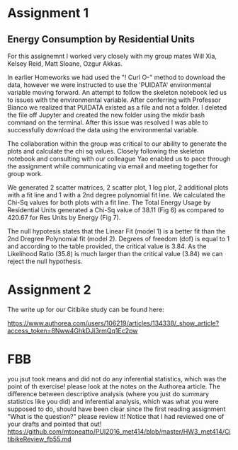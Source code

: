 # Assignment 1
## Energy Consumption by Residential Units

For this assignemnt I worked very closely with my group mates Will Xia, Kelsey Reid, Matt Sloane, Ozgur Akkas.

In earlier Homeworks we had used the "! Curl O-"  method to download the data, however we were instructed to use the 'PUIDATA' environmental variable moving forward. An attempt to follow the skeleton notebook led us to issues with the environmental variable. After conferring with Professor Bianco we realized that PUIDATA existed as a file and not a folder. I deleted the file off Jupyter and created the new folder using the mkdir bash command on the terminal. After this issue was resolved I was able to successfully download the data using the environmental variable. 

The collaboration within the group was critical to our ability to generate the plots and calculate the chi sq values. Closely following the skeleton notebook and consulting with our colleague Yao enabled us to pace through the assignment while communicating via email and meeting together for group work. 

We generated 2 scatter matrices, 2 scatter plot, 1 log plot, 2 additional plots with a fit line and 1 with a 2nd degree polynomial fit line. We calculated the Chi-Sq values for both plots with a fit line. The Total Energy Usage by Residential Units generated a Chi-Sq value of 38.11 (Fig 6) as compared to 420.67 for Res Units by Energy (Fig 7).

The null hypotesis states that the Linear Fit (model 1) is a better fit than the 2nd Dregree Polynomial fit (model 2). Degrees of freedom (dof) is equal to 1 and according to the table provided, the critical value is 3.84. As the Likelihood Ratio (35.8) is much larger than the critical value (3.84) we can reject the null hypothesis.

# Assignment 2

The write up for our Citibike study can be found here:

https://www.authorea.com/users/106219/articles/134338/_show_article?access_token=8Nww4GhkDJi3rmQq1Ec2pw


# FBB
you jsut took means and did not do any inferential statistics, which was the point of th exercise! please look at the notes on the Authorea article. The difference between descriptive analysis (where you just do summary statistics like you did) and inferential analysis, which was what you were supposed to do, should have been clear since the first reading assignment "What is the question?" please review it!
Notice that I had reviewed one of your drafts and pointed that out! https://github.com/mtoneatto/PUI2016_met414/blob/master/HW3_met414/CitibikeReview_fb55.md
